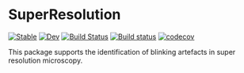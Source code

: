 # SuperResolution

[![Stable](https://img.shields.io/badge/docs-stable-blue.svg)](https://pgsch.github.io/SuperResolution/)
[![Dev](https://img.shields.io/badge/docs-dev-blue.svg)](https://pgsch.github.io/SuperResolution/)
[![Build Status](https://travis-ci.com/PGSch/SuperResolution.svg?branch=master)](https://travis-ci.com/PGSch/SuperResolution.jl)
[![Build status](https://ci.appveyor.com/api/projects/status/lsftvomwnugjr87a?svg=true)](https://ci.appveyor.com/project/PGSch/superresolution)
[![codecov](https://codecov.io/gh/PGSch/SuperResolution/branch/master/graph/badge.svg?token=zdFsH1KZKH)](https://codecov.io/gh/PGSch/SuperResolution)

This package supports the identification of blinking artefacts in super resolution microscopy.
